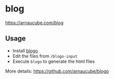# blog

https://arnaucube.com/blog

## Usage
- Install [blogo](https://github.com/arnaucube/blogo)
- Edit the files from `/blogo-input`
- Execute `blogo` to generate the html files

More details: https://github.com/arnaucube/blogo
